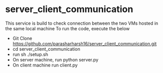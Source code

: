 # server_client_communication
This service is build to check connection between the two VMs hosted in the same local machine
To run the code, execute the below
- Git Clone https://github.com/parasharharsh16/server_client_communication.git
- cd server_client_communication
- run sh ./setup.sh
- On server machine, run python server.py
- On client machine run client.py
